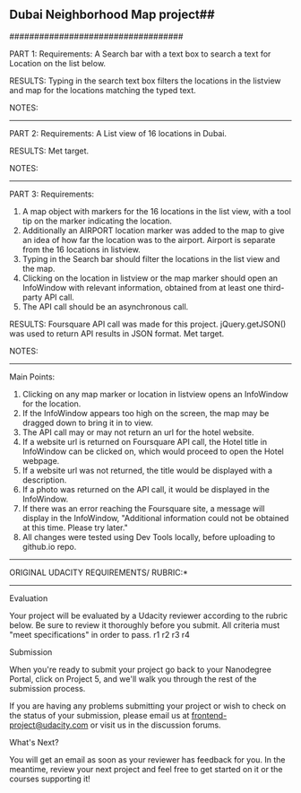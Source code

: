 ## Dubai Neighborhood Map project##
###################################

PART 1: 
Requirements: A Search bar with a text box to search a text for Location on the list below.

RESULTS: 
Typing in the search text box filters the locations in the listview and map for the 
locations matching the typed text.

NOTES:

*******
PART 2: 
Requirements: A List view of 16 locations in Dubai. 

RESULTS: 
Met target.

NOTES:

*******
PART 3: 
Requirements: 
1. A map object with markers for the 16 locations in the list view, with a tool tip on the marker 
   indicating the location. 
2. Additionally an AIRPORT location marker was added to the map to give an idea of how far the 
   location was to the airport. Airport is separate from the 16 locations in listview.
3. Typing in the Search bar should filter the locations in the list view and the map.
4. Clicking on the location in listview or the map marker should open an InfoWindow with 
   relevant information, obtained from at least one third-party API call.
5. The API call should be an asynchronous call.

RESULTS: 
Foursquare API call was made for this project. jQuery.getJSON() was used to return API results
in JSON format. Met target.

NOTES:

****************************************************************
Main Points:
1. Clicking on any map marker or location in listview opens an InfoWindow for the location. 
2. If the InfoWindow appears too high on the screen, the map may be dragged down to bring
   it in to view.
3. The API call may or may not return an url for the hotel website.
4. If a website url is returned on Foursquare API call, the Hotel title in InfoWindow can be 
   clicked on, which would proceed to open the Hotel webpage.
5. If a website url was not returned, the title would be displayed with a description.
6. If a photo was returned on the API call, it would be displayed in the InfoWindow.
7. If there was an error reaching the Foursquare site, a message will display in the 
   InfoWindow, "Additional information could not be obtained at this time. Please try later."
8. All changes were tested using Dev Tools locally, before uploading to github.io repo.

***************************************
ORIGINAL UDACITY REQUIREMENTS/ RUBRIC:*
***************************************
Evaluation

Your project will be evaluated by a Udacity reviewer according to the rubric below. Be sure to review it thoroughly before you submit. All criteria must "meet specifications" in order to pass. r1 r2 r3 r4

Submission

When you're ready to submit your project go back to your Nanodegree Portal, click on Project 5, and we'll walk you through the rest of the submission process.

If you are having any problems submitting your project or wish to check on the status of your submission, please email us at frontend-project@udacity.com or visit us in the discussion forums.

What's Next?

You will get an email as soon as your reviewer has feedback for you. In the meantime, review your next project and feel free to get started on it or the courses supporting it!